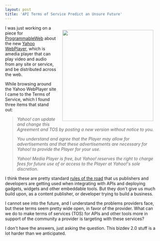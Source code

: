 ```yaml
---
layout: post
title: 'API Terms of Service Predict an Unsure Future'
---
```

<a href="http://info.yahoo.com/legal/us/yahoo/mediaplayer/details.html"><img style="padding: 15px;" src="http://kinlane-productions.s3.amazonaws.com/api-evangelist/Yahoo-Terms-Center.png" alt="" width="300" align="right" /></a>I was just working on a piece for <a title="ProgrammableWeb" href="http://www.programmableweb.com">ProgrammableWeb</a> about the new <a title="Yahoo WebPlayer" href="http://webplayer.yahoo.com/">Yahoo WebPlayer</a>, which is amedia player that can play video and audio from any site or service, and be distributed across the web.<p></p>
While browsing around the Yahoo WebPlayer site I came to the Terms of Service, which I found three items that stand out:
<blockquote><em>Yahoo! can update and change this Agreement and TOS by posting a new version without notice to you.</em><p></p>
<em>You understand and agree that the Player may allow for advertisements and that these advertisements are necessary for Yahoo! to provide the Player for your use.</em><p></p>
<em>Yahoo! Media Player is free, but Yahoo! reserves the right to charge fees for future use of or access to the Player at Yahoo!'s sole discretion.</em></blockquote>
I think these are pretty standard <a title="Rules of the Road" href="https://dev.twitter.com/terms/api-terms">rules of the road</a> that us publishers and developers are getting used when integrating with APIs and deploying gadgets, widgets and other embeddable tools. But they don't give us much build upon, as a content publisher, or developer trying to build a business.<p></p>
I cannot see into the future, and I understand the problems providers face, but these terms seem pretty wide open, in favor of the provider. What can we do to make terms of services (TOS) for APIs and other tools more in support of the community a provider is targeting with these services?<p></p>
I don't have the answers, just asking the question. This bizdev 2.0 stuff is a lot harder than we anticipated.